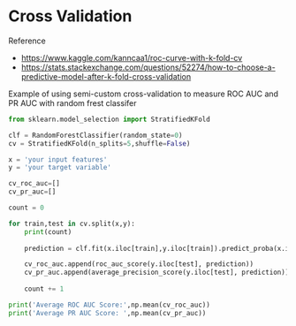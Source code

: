 # Cross Validation 

Reference

- https://www.kaggle.com/kanncaa1/roc-curve-with-k-fold-cv
- https://stats.stackexchange.com/questions/52274/how-to-choose-a-predictive-model-after-k-fold-cross-validation 

Example of using semi-custom cross-validation to measure ROC AUC and PR AUC with random frest classifer 

```py 
from sklearn.model_selection import StratifiedKFold

clf = RandomForestClassifier(random_state=0)
cv = StratifiedKFold(n_splits=5,shuffle=False)

x = 'your input features' 
y = 'your target variable' 

cv_roc_auc=[]
cv_pr_auc=[]

count = 0 

for train,test in cv.split(x,y):
    print(count)
    
    prediction = clf.fit(x.iloc[train],y.iloc[train]).predict_proba(x.iloc[test])[:,1]

    cv_roc_auc.append(roc_auc_score(y.iloc[test], prediction))
    cv_pr_auc.append(average_precision_score(y.iloc[test], prediction))
    
    count += 1 

print('Average ROC AUC Score:',np.mean(cv_roc_auc))
print('Average PR AUC Score: ',np.mean(cv_pr_auc))

```
